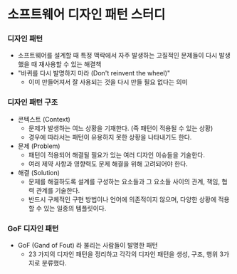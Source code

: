 # 소프트웨어 디자인 패턴 스터디
### 디자인 패턴
* 소프트웨어를 설계할 때 특정 맥락에서 자주 발생하는 고질적인 문제들이 다시 발생했을 때 재사용할 수 있는 해결책
* "바퀴를 다시 발명하지 마라 (Don't reinvent the wheel)"
  * 이미 만들어져서 잘 사용되는 것을 다시 만들 필요 없다는 의미
### 디자인 패턴 구조
* 콘텍스트 (Context)
  * 문제가 발생하는 여느 상황을 기재한다. (즉 패턴이 적용될 수 있는 상황)
  * 경우에 따라서는 패턴이 유용하지 못한 상황을 나타내기도 한다.
* 문제 (Problem)
  * 패턴이 적용되어 해결될 필요가 있는 여러 디자인 이슈들을 기술한다.
  * 여러 제약 사항과 영향력도 문제 해결을 위해 고려되어야 한다.
* 해결 (Solution)
  * 문제를 해결하도록 설계를 구성하는 요소들과 그 요소들 사이의 관계, 책임, 협력 관계를 기술한다.
  * 반드시 구체적인 구현 방법이나 언어에 의존적이지 않으며, 다양한 상황에 적용할 수 있는 일종의 템플릿이다.
### GoF 디자인 패턴
* GoF (Gand of Fout) 라 불리는 사람들이 발명한 패턴
  * 23 가지의 디자인 패턴을 정리하고 각각의 디자인 패턴을 생성, 구조, 행위 3가지로 분류했다.